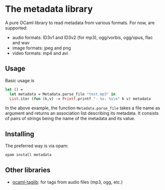 # The metadata library

A pure OCaml library to read metadata from various formats. For now, are
supported:

- audio formats: ID3v1 and ID3v2 (for mp3), ogg/vorbis, ogg/opus, flac and wav
- image formats: jpeg and png
- video formats: mp4 and avi

## Usage

Basic usage is

```ocaml
let () =
  let metadata = Metadata.parse_file "test.mp3" in
  List.iter (fun (k,v) -> Printf.printf "- %s: %s\n" k v) metadata
```

In the above example, the function `Metadata.parse_file` takes a file name as
argument and returns an association list describing its metadata. It consists of
pairs of strings being the name of the metadata and its value.

## Installing

The preferred way is via opam:

```bash
opam install metadata
```

## Other libraries

- [ocaml-taglib](https://github.com/savonet/ocaml-taglib): for tags from audio
  files (mp3, ogg, etc.)
